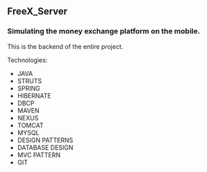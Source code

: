 ## FreeX_Server ##

 ### Simulating the money exchange platform on the mobile. ###
 
 This is the backend of the entire project.

  Technologies:  
- JAVA
- STRUTS
- SPRING
- HIBERNATE
- DBCP
- MAVEN
- NEXUS
- TOMCAT
- MYSQL
- DESIGN PATTERNS
- DATABASE DESIGN
- MVC PATTERN 
- GIT
